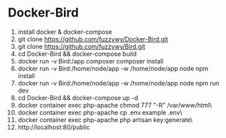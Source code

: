 # Docker-Bird
1)  install docker & docker-compose
2)  git clone https://github.com/fuzzywy/Docker-Bird.git
3)  git clone https://github.com/fuzzywy/Bird.git
4)  cd Docker-Bird && docker-compose build
5)  docker run -v Bird:/app composer composer install
6)  docker run -v Bird:/home/node/app -w /home/node/app node npm install
7)  docker run -v Bird:/home/node/app -w /home/node/app node npm run dev
9)  cd Docker-Bird && docker-compose up -d
9)  docker container exec php-apache chmod 777 "-R" /var/www/html\
10) docker container exec php-apache cp .env.example .env\
11) docker container exec php-apache php artisan key:generate\
12) http://localhost:80/public
